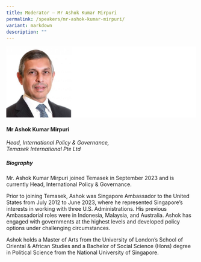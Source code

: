 ```yaml
---
title: Moderator – Mr Ashok Kumar Mirpuri
permalink: /speakers/mr-ashok-kumar-mirpuri/
variant: markdown
description: ""
---
```

![](/images/2025%20speakers/Ashok_MIRPURI.png)
#### **Mr Ashok Kumar Mirpuri**

*Head, International Policy &amp; Governance, <br>Temasek International Pte Ltd*

##### **Biography**
Mr. Ashok Kumar Mirpuri joined Temasek in September 2023 and is currently Head, International Policy &amp; Governance. 

Prior to joining Temasek, Ashok was Singapore Ambassador to the United States from July 2012 to June 2023, where he represented Singapore’s interests in working with three U.S. Administrations. His previous Ambassadorial roles were in Indonesia, Malaysia, and Australia. Ashok has engaged with governments at the highest levels and developed policy options under challenging circumstances. 

Ashok holds a Master of Arts from the University of London’s School of Oriental &amp; African Studies and a Bachelor of Social Science (Hons) degree in Political Science from the National University of Singapore.
